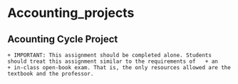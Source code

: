 # Accounting_projects

## Acounting Cycle Project

```dif
+ IMPORTANT: This assignment should be completed alone. Students should treat this assignment similar to the requirements of   + an
+ in-class open-book exam. That is, the only resources allowed are the textbook and the professor.
```



	
					
